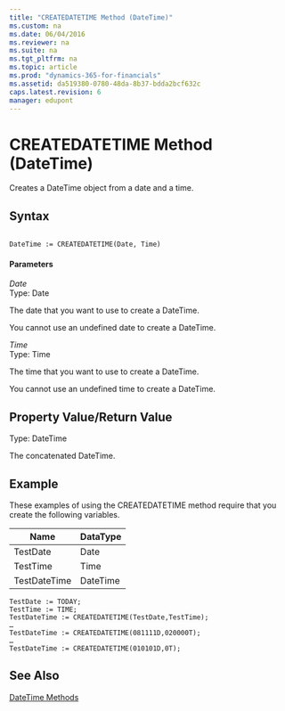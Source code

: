 ```yaml
---
title: "CREATEDATETIME Method (DateTime)"
ms.custom: na
ms.date: 06/04/2016
ms.reviewer: na
ms.suite: na
ms.tgt_pltfrm: na
ms.topic: article
ms.prod: "dynamics-365-for-financials"
ms.assetid: da519380-0780-48da-8b37-bdda2bcf632c
caps.latest.revision: 6
manager: edupont
---
```

# CREATEDATETIME Method (DateTime)
Creates a DateTime object from a date and a time.  
  
## Syntax  
  
```  
  
DateTime := CREATEDATETIME(Date, Time)  
```  
  
#### Parameters  
 *Date*  
 Type: Date  
  
 The date that you want to use to create a DateTime.  
  
 You cannot use an undefined date to create a DateTime.  
  
 *Time*  
 Type: Time  
  
 The time that you want to use to create a DateTime.  
  
 You cannot use an undefined time to create a DateTime.  
  
## Property Value/Return Value  
 Type: DateTime  
  
 The concatenated DateTime.  
  
## Example  
 These examples of using the CREATEDATETIME method require that you create the following variables.  
  
|Name|DataType|  
|----------|--------------|  
|TestDate|Date|  
|TestTime|Time|  
|TestDateTime|DateTime|  
  
```  
TestDate := TODAY;  
TestTime := TIME;  
TestDateTime := CREATEDATETIME(TestDate,TestTime);  
…  
TestDateTime := CREATEDATETIME(081111D,020000T);  
…  
TestDateTime := CREATEDATETIME(010101D,0T);  
```  
  
## See Also  
 [DateTime Methods](DateTime-Methods.md)